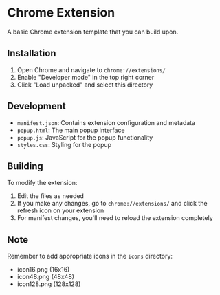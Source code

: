 # Chrome Extension

A basic Chrome extension template that you can build upon.

## Installation

1. Open Chrome and navigate to `chrome://extensions/`
2. Enable "Developer mode" in the top right corner
3. Click "Load unpacked" and select this directory

## Development

- `manifest.json`: Contains extension configuration and metadata
- `popup.html`: The main popup interface
- `popup.js`: JavaScript for the popup functionality
- `styles.css`: Styling for the popup

## Building

To modify the extension:
1. Edit the files as needed
2. If you make any changes, go to `chrome://extensions/` and click the refresh icon on your extension
3. For manifest changes, you'll need to reload the extension completely

## Note

Remember to add appropriate icons in the `icons` directory:
- icon16.png (16x16)
- icon48.png (48x48)
- icon128.png (128x128)
